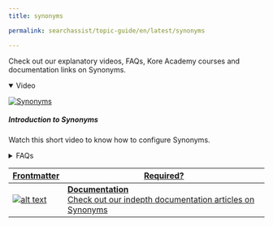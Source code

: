 ```yaml
---
title: synonyms

permalink: searchassist/topic-guide/en/latest/synonyms

---
```

<!--#### Topic Guide
###### Synonyms-->

  Check out our explanatory videos, FAQs, Kore Academy courses and documentation links on Synonyms.

<details class="introduction-video" open>
  <summary>Video
  </summary>
  
   [![Synonyms](images/VideoCoverImage.png)](https://player.vimeo.com/video/751567450?h=40c1e869d7&badge=0&autopause=0&player_id=0&app_id=58479/embed)

  ##### Introduction to Synonyms
  Watch this short video to know how to configure Synonyms.

</details>

<details>
  <summary>FAQs
  </summary>

  <a class="doc-link" target="_blank" href="https://docs.kore.ai/searchassist/concepts/managing-relevance/managing-relevance/#Adding_Synonyms">
 
  What are Synonyms and their types?


</a>

 <a class="doc-link" target="_blank" href="https://docs.kore.ai/searchassist/concepts/managing-relevance/managing-relevance/#Adding_Synonyms">
 
  How do I add Synonyms?

</a>
 

</details>


<a class="doc-link" target="_blank" href="https://docs.kore.ai/searchassist/concepts/managing-relevance/managing-relevance/#Adding_Synonyms">
 
| Frontmatter | Required? |
|-------------|-------------|
| ![alt text](images/docIcon.svg "Title") | **Documentation**  <br /> Check out our indepth documentation articles on Synonyms | 


</a>
